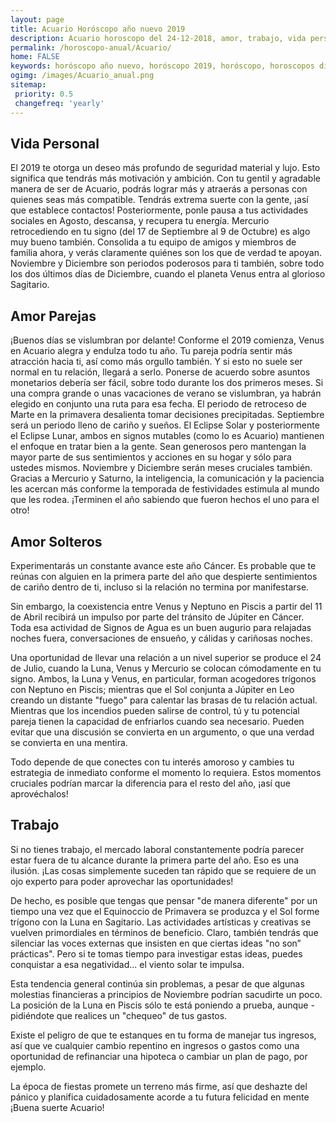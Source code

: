 ```yaml
---
layout: page
title: Acuario Horóscopo año nuevo 2019 
description: Acuario horoscopo del 24-12-2018, amor, trabajo, vida personal. Todas las predicciones para Acuario gratis. Disfruta este año nuevo.
permalink: /horoscopo-anual/Acuario/
home: FALSE
keywords: horóscopo año nuevo, horóscopo 2019, horóscopo, horoscopos diarios gratis del dia de hoy, horóscopo diario gratis,horóscopo ano nuevo 2019, horóscopo esperanza gracia, horoscopo Acuario 2019, horoscop, horóscopos gratis, horoscopo Acuario, horoscopo Acuario 2019 gratis, Tarot, Astrologia, Zodíaco, Acuario, horoscopo gratis,tarot en femenino,videncia gratuita,horoscopos gratuitos,horóscopos, astrologia,videncia gratis
ogimg: /images/Acuario_anual.png
sitemap:
 priority: 0.5
 changefreq: 'yearly'
---
```




## Vida Personal

El 2019 te otorga un deseo más profundo de seguridad material y lujo. Esto significa que tendrás más motivación y ambición. Con tu gentil y agradable manera de ser de Acuario, podrás lograr más y atraerás a personas con quienes seas más compatible. 
Tendrás extrema suerte con la gente, ¡así que establece contactos! Posteriormente, ponle pausa a tus actividades sociales en Agosto, descansa, y recupera tu energía. 
Mercurio retrocediendo en tu signo (del 17 de Septiembre al 9 de Octubre) es algo muy bueno también. Consolida a tu equipo de amigos y miembros de familia ahora, y verás claramente quiénes son los que de verdad te apoyan. 
Noviembre y Diciembre son periodos poderosos para ti también, sobre todo los dos últimos días de Diciembre, cuando el planeta Venus entra al glorioso Sagitario. 

## Amor Parejas

¡Buenos días se vislumbran por delante! Conforme el 2019 comienza, Venus en Acuario alegra y endulza todo tu año.
Tu pareja podría sentir más atracción hacia ti, así como más orgullo también. Y si esto no suele ser normal en tu relación, llegará a serlo.
Ponerse de acuerdo sobre asuntos monetarios debería ser fácil, sobre todo durante los dos primeros meses. Si una compra grande o unas vacaciones de verano se vislumbran, ya habrán elegido en conjunto una ruta para esa fecha. El periodo de retroceso de Marte en la primavera desalienta tomar decisiones precipitadas.
   Septiembre será un periodo lleno de cariño y sueños. El Eclipse Solar y posteriormente el Eclipse Lunar, ambos en signos mutables (como lo es Acuario) mantienen el enfoque en tratar bien a la gente. Sean generosos pero mantengan la mayor parte de sus sentimientos y acciones en su hogar y sólo para ustedes mismos.
Noviembre y Diciembre serán meses cruciales también. Gracias a Mercurio y Saturno, la inteligencia, la comunicación y la paciencia les acercan más conforme la temporada de festividades estimula al mundo que les rodea. ¡Terminen el año sabiendo que fueron hechos el uno para el otro!

## Amor Solteros

Experimentarás un constante avance este año Cáncer. Es probable que te reúnas con alguien en la primera parte del año que despierte sentimientos de cariño dentro de ti, incluso si la relación no termina por manifestarse.


Sin embargo, la coexistencia entre Venus y Neptuno en Piscis a partir del 11 de Abril recibirá un impulso por parte del tránsito de Júpiter en Cáncer. Toda esa actividad de Signos de Agua es un buen augurio para relajadas noches fuera,  conversaciones de ensueño, y cálidas y cariñosas noches.


Una oportunidad de llevar una relación a un nivel superior se produce el 24 de Julio, cuando la Luna, Venus y Mercurio se colocan cómodamente en tu signo. Ambos, la Luna y Venus, en particular, forman acogedores trígonos con Neptuno en Piscis; mientras que el Sol conjunta a Júpiter en Leo creando un distante "fuego" para calentar las brasas de tu relación actual. Mientras que los incendios pueden salirse de control, tú y tu potencial pareja tienen la capacidad de enfriarlos cuando sea necesario. Pueden evitar que una discusión se convierta en un argumento, o que una verdad se convierta en una mentira.


Todo depende de que conectes con tu interés amoroso y cambies tu estrategia de inmediato conforme el momento lo requiera. Estos momentos cruciales podrían marcar la diferencia para el resto del año, ¡así que aprovéchalos!


## Trabajo

Si no tienes trabajo, el mercado laboral constantemente podría parecer estar fuera de tu alcance durante la primera parte del año. Eso es una ilusión. ¡Las cosas simplemente suceden tan rápido que se requiere de un ojo experto para poder aprovechar las oportunidades!


De hecho, es posible que tengas que pensar "de manera diferente" por un tiempo una vez que el Equinoccio de Primavera se produzca y el Sol forme trígono con la Luna en Sagitario. Las actividades artísticas y creativas se vuelven primordiales en términos de beneficio. Claro, también tendrás que silenciar las voces externas que insisten en que ciertas ideas "no son” prácticas". Pero si te tomas tiempo para investigar estas ideas, puedes conquistar a esa negatividad... el viento solar te impulsa.


Esta tendencia general continúa sin problemas, a pesar de que algunas molestias financieras a principios de Noviembre podrían sacudirte un poco. La posición de la Luna en Piscis sólo te está poniendo a prueba, aunque - pidiéndote que realices un "chequeo" de tus gastos.


Existe el peligro de que te estanques en tu forma de manejar tus ingresos, así que ve cualquier cambio repentino en ingresos o gastos como una oportunidad de refinanciar una hipoteca o cambiar un plan de pago, por ejemplo.


La época de fiestas promete un terreno más firme, así que deshazte del pánico y planifica cuidadosamente acorde a tu futura felicidad en mente ¡Buena suerte Acuario!
